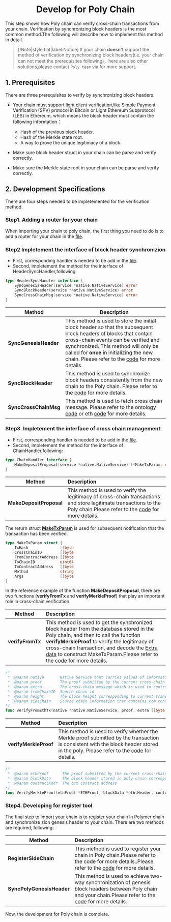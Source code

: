 <h1 align="center">Develop for Poly Chain</h1>


This step shows how Poly chain can verify cross-chain transactions from your chain. Verification by synchronizing block headers is the most common method.The following will describe how to implement this method in detail.

> [!Note|style:flat|label:Notice]
> If your chain **doesn't** support the method of verification by synchronizing block headers(i.e. your chain can not meet the prerequisites following)，here are also other solutions,please contact `Poly team` via <a class="fab fa-discord" href= "https://discord.com/invite/y6MuEnq"></a> for more support.

## 1. Prerequisites

There are three prerequisites to verify by synchronizing block headers.

- Your chain must support light client verification,like Simple Payment Verification (SPV) protocol in Bitcoin or Light Ethereum Subprotocol (LES) in Ethereum, which means the block header must contain the following information：

  - Hash of the previous block header.
  - Hash of the Merkle state root.
  - A way to prove the unique legitimacy of a block.
  
- Make sure block header struct in your chain can be parse and verify correctly.

- Make sure the Merkle state root in your chain can be parse and verify correctly.


## 2. Development Specifications

There are four steps needed to be impletemented for the verification method. 

### Step1. Adding a router for your chain

When importing your chain to poly chain, the first thing you need to do is to add a router for your chain in the [file](https://github.com/polynetwork/poly/blob/ea51f848c3b4284c046ca9bab527869846679640/native/service/utils/params.go#L43). 

### Step2 Impletement the interface of block header synchronizion

- First, corresponding handler is needed to be add in the [file](https://github.com/polynetwork/poly/blob/ea51f848c3b4284c046ca9bab527869846679640/native/service/header_sync/entrance.go#L62).
- Second, impletement the method for the interface of HeaderSyncHandler,following:

```go
type HeaderSyncHandler interface {
	SyncGenesisHeader(service *native.NativeService) error
	SyncBlockHeader(service *native.NativeService) error
	SyncCrossChainMsg(service *native.NativeService) error
}
```

| Method                | Description                                                  |
| --------------------- | ------------------------------------------------------------ |
| **SyncGenesisHeader** | This method is used to store the initial block header so that the subsequent block headers of blocks that contain cross-chain events can be verified and synchronized. This method will only be called for **once** in initializing the new chain. Please refer to the [code](https://github.com/polynetwork/poly/blob/master/native/service/header_sync/eth/header_sync.go#L61) for more details. |
| **SyncBlockHeader**   | This method is used to synchronize block headers consistently from the new chain to the Poly chain. Please refer to the [code](https://github.com/polynetwork/poly/blob/master/native/service/header_sync/eth/header_sync.go#L99) for more details. |
| **SyncCrossChainMsg**   | This method is used to fetch cross chain message. Please refer to the ontology [code](https://github.com/polynetwork/poly/blob/ea51f848c3b4284c046ca9bab527869846679640/native/service/header_sync/ont/header_sync.go#L106) or eth [code](https://github.com/polynetwork/poly/blob/ea51f848c3b4284c046ca9bab527869846679640/native/service/header_sync/eth/header_sync.go#L216) for more details. |


### Step3. Impletement the interface of cross chain management

- First, corresponding handler is needed to be add in the [file](https://github.com/polynetwork/poly/blob/ea51f848c3b4284c046ca9bab527869846679640/native/service/cross_chain_manager/entrance.go#L61).
- Second, impletement the method for the interface of ChainHandler,following:

```go
type ChainHandler interface {
	MakeDepositProposal(service *native.NativeService) (*MakeTxParam, error)
}
```

| Method                  | Description                                                  |
| ----------------------- | :----------------------------------------------------------- |
| **MakeDepositProposal** | This method is used to verify the legitimacy of cross-chain transactions and store legitimate transactions to the Poly chain.Please refer to the [code](https://github.com/polynetwork/poly/blob/master/native/service/cross_chain_manager/eth/eth_handler.go#L34) for more details. |

The return struct [**MakeTxParam**](https://github.com/polynetwork/poly/blob/1e629995982e61930e962e84606998f15233c534/native/service/cross_chain_manager/common/param.go#L148) is used for subsequent notification that the transaction has been verified. 

```go
type MakeTxParam struct {
	TxHash              []byte
	CrossChainID        []byte
	FromContractAddress []byte
	ToChainID           uint64
	ToContractAddress   []byte
	Method              string
	Args                []byte
}
```

In the reference example of the function **MakeDepositProposal**, there are two functions (**verifyFromTx** and **verifyMerkleProof**) that play an important role in cross-chain verification.

| Method           | Description                                                  |
| ---------------- | :----------------------------------------------------------- |
|**verifyFromTx**  | This method is used to get the synchronized block header from the database stored in the Poly chain, and then to call the function **verifyMerkleProof** to verify the legitimacy of cross-chain transaction, and decode the [Extra data](https://github.com/polynetwork/poly/blob/ea51f848c3b4284c046ca9bab527869846679640/native/service/cross_chain_manager/common/param.go#L68) to construct MakeTxParam.Please refer to the [code](https://github.com/polynetwork/poly/blob/4323af5cfcd2a3277653d5bdc4db015cd9755fee/native/service/cross_chain_manager/eth/utils.go#L41) for more details.|

```go
/*  
 *  @param native       Native Service that carries values of information of cross-chain events     
 *  @param proof        The proof submitted by the current cross-chain transaction      
 *  @param extra        The cross-chain message which is used to contruct MakeTxParam 
 *  @param fromChainID  Source chain id
 *  @param height       The block height corresponding to current transaction event
 *  @param sideChain    Source chain information that contains ccm contract address
*/
func verifyFromEthTx(native *native.NativeService, proof, extra []byte, fromChainID uint64, height uint32, sideChain *cmanager.SideChain) (*scom.MakeTxParam, error) 
```
| Method           | Description                                                  |
| ---------------- | :----------------------------------------------------------- |
| **verifyMerkleProof** | This method is uesd to verify whether the Merkle proof submitted by the transaction is consistent with the block header stored in the poly. Please refer to the [code](https://github.com/polynetwork/poly/blob/4323af5cfcd2a3277653d5bdc4db015cd9755fee/native/service/cross_chain_manager/eth/utils.go#L88) for details. |
```go
/*  
 *  @param ethProof      The proof submitted by the current cross-chain transaction 
 *  @param blockData     The block header stored in poly chain corresponding to current transaction event      
 *  @param contractAddr  The ccm contract address
*/
func VerifyMerkleProof(ethProof *ETHProof, blockData *eth.Header, contractAddr []byte) ([]byte, error) 
```
### Step4. Developing for register tool

The final step to import your chain is to register your chain in Polymer chain and synchronize zion genesis header to your chain. There are two methods are required, following:

| Method           | Description                                                  |
| ---------------- | :----------------------------------------------------------- |
|**RegisterSideChain**  | This method is used to register your chain in Poly chain.Please refer to the code for more details..Please refer to the [code](https://github.com/polynetwork/poly-io-test/blob/035b7fadee297e6e1b5a0b3dcde80f22442d8fb1/cmd/tools/run.go#L1765) for more details.|
|**SyncPolyGenesisHeader**  | This method is used to achieve two-way synchronization of genesis block headers between Poly chain and your chain.Please refer to the [code](https://github.com/polynetwork/poly-io-test/blob/master/cmd/tools/run.go#L607) for more details.|

Now, the development for Poly chain is complete.
